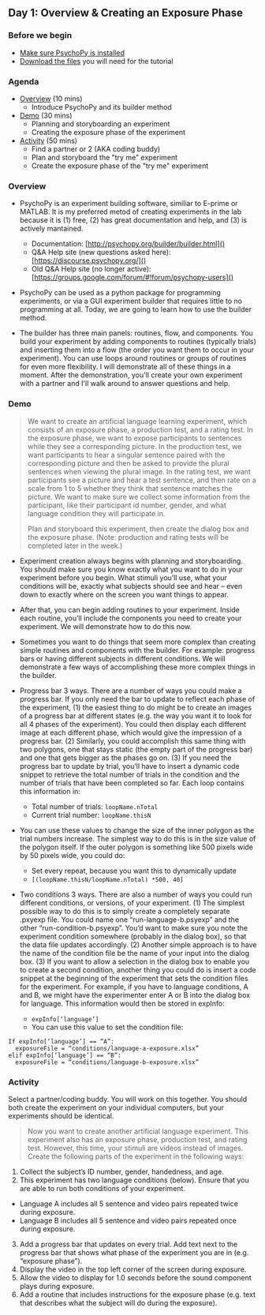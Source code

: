 ## Day 1: Overview & Creating an Exposure Phase

### Before we begin
- [Make sure PsychoPy is installed](http://kathrynschuler.com/psychopy-tutorial/)
- [Download the files](https://www.dropbox.com/sh/s8euesfbbyfd5b7/AADzdnKnfJKXCE0AE4DuvBCea?dl=0) you will need for the tutorial

### Agenda
- [Overview](#overview) (10 mins)
  - Introduce PsychoPy and its builder method
- [Demo](#demo) (30 mins)
  - Planning and storyboarding an experiment
  - Creating the exposure phase of the experiment
- [Activity](#activity) (50 mins)
  - Find a partner or 2 (AKA coding buddy)
  - Plan and storyboard the "try me" experiment
  - Create the exposure phase of the "try me" experiment

### Overview
- PsychoPy is an experiment building software, similiar to E-prime or MATLAB.  It is my preferred metod of creating experiments in the lab because it is (1) free, (2) has great documentation and help, and (3) is actively mantained.
  - Documentation: [http://psychopy.org/builder/builder.html]()
  - Q&A Help site (new questions asked here): [https://discourse.psychopy.org/]()
  - Old Q&A Help site (no longer active): [https://groups.google.com/forum/#!forum/psychopy-users]()
- PsychoPy can be used as a python package for programming experiments, or via a GUI experiment builder that requires little to no programming at all.  Today, we are going to learn how to use the builder method.

- The builder has three main panels: routines, flow, and components.  You build your experiment by adding components to routines (typically trials) and inserting them into a flow (the order you want them to occur in your experiment).  You can use loops around routines or groups of routines for even more flexibility.  I will demonstrate all of these things in a moment.  After the demonstration, you'll create your own experiment with a partner and I'll walk around to answer questions and help.


### Demo

> We want to create an artificial language learning experiment, which consists of an exposure phase, a production test, and a rating test.  In the exposure phase, we want to expose participants to sentences while they see a corresponding picture.  In the production test, we want participants to hear a singular sentence paired with the corresponding picture and then be asked to provide the plural sentences when viewing the plural image. In the rating test, we want participants see a picture and hear a test sentence, and then rate on a scale from 1 to 5 whether they think that sentence matches the picture.  We want to make sure we collect some information from the participant, like their participant id number, gender, and what language condition they will participate in.
> 
> Plan and storyboard this experiment, then create the dialog box and the exposure phase.  (Note: production and rating tests will be completed later in the week.)

-	Experiment creation always begins with planning and storyboarding.  You should make sure you know exactly what you want to do in your experiment before you begin.  What stimuli you’ll use, what your conditions will be, exactly what subjects should see and hear – even down to exactly where on the screen you want things to appear.

-	After that, you can begin adding routines to your experiment.  Inside each routine, you’ll include the components you need to create your experiment.  We will demonstrate how to do this now.

-	Sometimes you want to do things that seem more complex than creating simple routines and components with the builder.  For example: progress bars or having different subjects in different conditions.  We will demonstrate a few ways of accomplishing these more complex things in the builder.

- Progress bar 3 ways.  There are a number of ways you could make a progress bar.  If you only need the bar to update to reflect each phase of the experiment, (1) the easiest thing to do might be to create an images of a progress bar at different states (e.g. the way you want it to look for all 4 phases of the experiment).  You could then display each different image at each different phase, which would give the impression of a progress bar.   (2) Similarly, you could accomplish this same thing with two polygons, one that stays static (the empty part of the progress bar) and one that gets bigger as the phases go on.  (3) If you need the progress bar to update by trial, you’ll have to insert a dynamic code snippet to retrieve the total number of trials in the condition and the number of trials that have been completed so far.  Each loop contains this information in:
    - Total number of trials: `loopName.nTotal`
    - Current trial number: `loopName.thisN`
- You can use these values to change the size of the inner polygon as the trial numbers increase.  The simplest way to do this is in the size value of the polygon itself.  If the outer polygon is something like 500 pixels wide by 50 pixels wide, you could do:
    - Set every repeat, because you want this to dynamically update
    - `[(loopName.thisN/loopName.nTotal) *500, 40]`
- Two conditions 3 ways. There are also a number of ways you could run different conditions, or versions, of your experiment.  (1) The simplest possible way to do this is to simply create a completely separate .pxyexp file.  You could name one “run-language-b.psyexp” and the other “run-condition-b.psyexp”.  You’d want to make sure you note the experiment condition somewhere (probably in the dialog box), so that the data file updates accordingly.  (2) Another simple approach is to have the name of the condition file be the name of your input into the dialog box. (3) If you want to allow a selection in the dialog box to enable you to create a second condition, another thing you could do is insert a code snippet at the beginning of the experiment that sets the condition files for the experiment.  For example, if you have to language conditions, A and B, we might have the experimenter enter A or B into the dialog box for language.  This information would then be stored in expInfo:
    - `expInfo[‘language’]`
    - You can use this value to set the condition file:

```
If expInfo[‘language’] == “A”:
  exposureFile = “conditions/language-a-exposure.xlsx”
elif expInfo[‘language’] == “B”:
  exposureFile = “conditions/language-b-exposure.xlsx”
 ```

### Activity

Select a partner/coding buddy. You will work on this together.  You should both create the experiment on your individual computers, but your experiments should be identical. 

> Now you want to create another artificial language experiment.  This experiment also has an exposure phase, production test, and rating test.  However, this time, your stimuli are videos instead of images.  Create the following parts of the experiment in the following ways:

1.	Collect the subject’s ID number, gender, handedness, and age.
2.	This experiment has two language conditions (below).  Ensure that you are able to run both conditions of your experiment.
  - Language A includes all 5 sentence and video pairs repeated twice during exposure.
  - Language B includes all 5 sentence and video pairs repeated once during exposure.
3.	Add a progress bar that updates on every trial.  Add text next to the progress bar that shows what phase of the experiment you are in (e.g. “exposure phase”).
4.	Display the video in the top left corner of the screen during exposure.
5.	Allow the video to display for 1.0 seconds before the sound component plays during exposure.
6.	Add a routine that includes instructions for the exposure phase (e.g. text that describes what the subject will do during the exposure).
